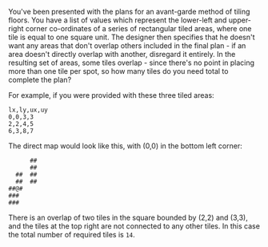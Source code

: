 You've been presented with the plans for an avant-garde method of tiling floors. You have a list of values which represent the lower-left and upper-right corner co-ordinates of a series of rectangular tiled areas, where one tile is equal to one square unit.
The designer then specifies that he doesn't want any areas that don't overlap others included in the final plan - if an area doesn't directly overlap with another, disregard it entirely. In the resulting set of areas, some tiles overlap - since there's no point in placing more than one tile per spot, so how many tiles do you need total to complete the plan?

For example, if you were provided with these three tiled areas:

```
lx,ly,ux,uy
0,0,3,3
2,2,4,5
6,3,8,7
```

The direct map would look like this, with (0,0) in the bottom left corner:

```
      ##
      ##
  ##  ##
  ##  ##
##@#
###
###
```

There is an overlap of two tiles in the square bounded by (2,2) and (3,3), and the tiles at the top right are not connected to any other tiles. In this case the total number of required tiles is `14`.
